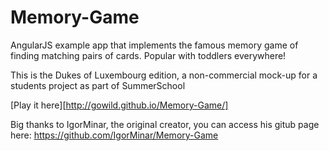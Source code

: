 Memory-Game
===========

AngularJS example app that implements the famous memory game of finding matching pairs of cards.  Popular with toddlers everywhere!

This is the Dukes of Luxembourg edition, a non-commercial mock-up for a students project as part of SummerSchool

[Play it here][http://gowild.github.io/Memory-Game/]

Big thanks to IgorMinar, the original creator, you can access his gitub page here: 
<https://github.com/IgorMinar/Memory-Game>